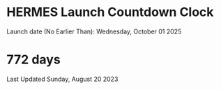 # HERMES Launch Countdown Clock

Launch date (No Earlier Than): Wednesday, October 01 2025
# 772 days

Last Updated Sunday, August 20 2023
